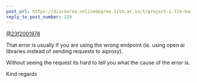 ```yaml
---
post_url: https://discourse.onlinedegree.iitm.ac.in/t/project-1-llm-based-automation-agent-discussion-thread-tds-jan-2025/164277/155
reply_to_post_number: 129
---
```

[@23f2001978](/u/23f2001978)

That error is usually if you are using the wrong endpoint (ie. using open ai libraries instead of sending requests to aiproxy).

Without seeing the request its hard to tell you what the cause of the error is.

Kind regards